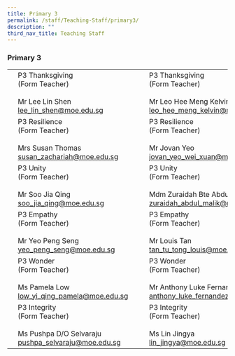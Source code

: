 ```yaml
---
title: Primary 3
permalink: /staff/Teaching-Staff/primary3/
description: ""
third_nav_title: Teaching Staff
---
```

### Primary 3

|  	|  	|  	|  	|  	|
|---	|---	|---	|---	|---	|
| 	| P3 Thanksgiving<br>(Form Teacher)<br><br>Mr Lee Lin Shen<br>lee_lin_shen@moe.edu.sg 	|   	| 	| P3 Thanksgiving<br>(Form Teacher)<br><br>Mr Leo Hee Meng Kelvin<br>leo_hee_meng_kelvin@moe.edu.sg 	|
| | P3 Resilience<br>(Form Teacher)<br><br>Mrs Susan Thomas<br>susan_zachariah@moe.edu.sg|   	| | P3 Resilience<br>(Form Teacher) <br><br>Mr Jovan Yeo<br>jovan_yeo_wei_xuan@moe.edu.sg 	|
| | P3 Unity<br>(Form Teacher)<br><br>Mr Soo Jia Qing<br>soo_jia_qing@moe.edu.sg 	|   	| 	| P3 Unity<br>(Form Teacher)<br><br>Mdm Zuraidah Bte Abdul Malik<br>zuraidah_abdul_malik@moe.edu.sg	|
|  	| P3 Empathy<br>(Form Teacher)<br><br>Mr Yeo Peng Seng<br>yeo_peng_seng@moe.edu.sg 	|   	| 	| P3 Empathy <br>(Form Teacher)<br><br>Mr Louis Tan<br>tan_tu_tong_louis@moe.edu.sg	|
| | P3 Wonder<br>(Form Teacher)<br><br>Ms Pamela Low<br>low_yi_qing_pamela@moe.edu.sg	|   	| 	| P3 Wonder<br>(Form Teacher)<br><br>Mr Anthony Luke Fernandez<br>anthony_luke_fernandez@moe.edu.sg	|
| | P3 Integrity<br>(Form Teacher)<br><br>Ms Pushpa D/O Selvaraju<br>pushpa_selvaraju@moe.edu.sg	|   	| 	| P3 Integrity<br>(Form Teacher)<br><br>Ms Lin Jingya<br>lin_jingya@moe.edu.sg 	|
